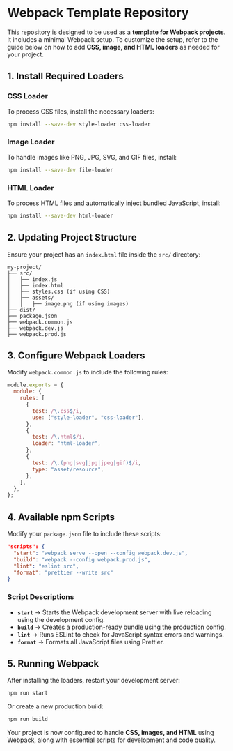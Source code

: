 # **Webpack Template Repository**

This repository is designed to be used as a **template for Webpack projects**. It includes a minimal Webpack setup. To customize the setup, refer to the guide below on how to add **CSS, image, and HTML loaders** as needed for your project.


## **1. Install Required Loaders**

### **CSS Loader**

To process CSS files, install the necessary loaders:

```bash
npm install --save-dev style-loader css-loader
```

### **Image Loader**

To handle images like PNG, JPG, SVG, and GIF files, install:

```bash
npm install --save-dev file-loader
```

### **HTML Loader**

To process HTML files and automatically inject bundled JavaScript, install:

```bash
npm install --save-dev html-loader
```

## **2. Updating Project Structure**

Ensure your project has an `index.html` file inside the `src/` directory:

```
my-project/
├── src/
│   ├── index.js
│   ├── index.html
│   ├── styles.css (if using CSS)
│   ├── assets/
│   │   ├── image.png (if using images)
├── dist/
├── package.json
├── webpack.common.js
├── webpack.dev.js
├── webpack.prod.js
```

## **3. Configure Webpack Loaders**

Modify `webpack.common.js` to include the following rules:

```javascript
module.exports = {
  module: {
    rules: [
      {
        test: /\.css$/i,
        use: ["style-loader", "css-loader"],
      },
      {
        test: /\.html$/i,
        loader: "html-loader",
      },
      {
        test: /\.(png|svg|jpg|jpeg|gif)$/i,
        type: "asset/resource",
      },
    ],
  },
};
```

## **4. Available npm Scripts**

Modify your `package.json` file to include these scripts:

```json
"scripts": {
  "start": "webpack serve --open --config webpack.dev.js",
  "build": "webpack --config webpack.prod.js",
  "lint": "eslint src",
  "format": "prettier --write src"
}
```

### **Script Descriptions**

- **`start`** → Starts the Webpack development server with live reloading using the development config.
- **`build`** → Creates a production-ready bundle using the production config.
- **`lint`** → Runs ESLint to check for JavaScript syntax errors and warnings.
- **`format`** → Formats all JavaScript files using Prettier.

## **5. Running Webpack**

After installing the loaders, restart your development server:

```bash
npm run start
```

Or create a new production build:

```bash
npm run build
```

Your project is now configured to handle **CSS, images, and HTML** using Webpack, along with essential scripts for development and code quality.

